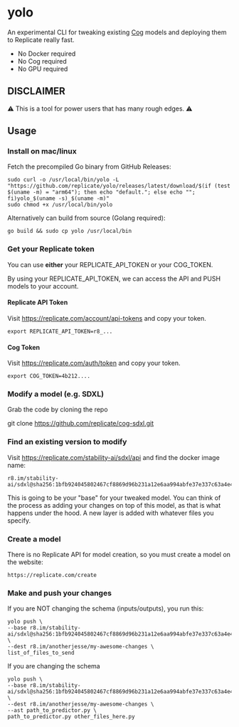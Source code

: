 # yolo

An experimental CLI for tweaking existing [Cog](https://github.com/replicate/cog) models and deploying them to Replicate really fast.

- No Docker required
- No Cog required
- No GPU required

## DISCLAIMER

⚠️ This is a tool for power users that has many rough edges. ⚠️

## Usage

### Install on mac/linux

Fetch the precompiled Go binary from GitHub Releases:

    sudo curl -o /usr/local/bin/yolo -L "https://github.com/replicate/yolo/releases/latest/download/$(if (test $(uname -m) = "arm64"); then echo "default."; else echo ""; fi)yolo_$(uname -s)_$(uname -m)"
    sudo chmod +x /usr/local/bin/yolo

Alternatively can build from source (Golang required):

    go build && sudo cp yolo /usr/local/bin

### Get your Replicate token

You can use **either** your REPLICATE_API_TOKEN or your COG_TOKEN.

By using your REPLICATE_API_TOKEN, we can access the API and PUSH models to your account.

#### Replicate API Token

Visit https://replicate.com/account/api-tokens and copy your token.

    export REPLICATE_API_TOKEN=r8_...

#### Cog Token

Visit https://replicate.com/auth/token and copy your token.

    export COG_TOKEN=4b212....

### Modify a model (e.g. SDXL)

Grab the code by cloning the repo

   git clone https://github.com/replicate/cog-sdxl.git

### Find an existing version to modify

Visit https://replicate.com/stability-ai/sdxl/api and find the docker image name:

    r8.im/stability-ai/sdxl@sha256:1bfb924045802467cf8869d96b231a12e6aa994abfe37e337c63a4e49a8c6c41

This is going to be your "base" for your tweaked model.  You can think 
of the process as adding your changes on top of this model, as that is
what happens under the hood.  A new layer is added with whatever files
you specify.

### Create a model

There is no Replicate API for model creation, so you must create a model on the website:

    https://replicate.com/create

### Make and push your changes

If you are NOT changing the schema (inputs/outputs), you run this:

    yolo push \
    --base r8.im/stability-ai/sdxl@sha256:1bfb924045802467cf8869d96b231a12e6aa994abfe37e337c63a4e49a8c6c41 \
    --dest r8.im/anotherjesse/my-awesome-changes \
    list_of_files_to_send

If you are changing the schema

    yolo push \
    --base r8.im/stability-ai/sdxl@sha256:1bfb924045802467cf8869d96b231a12e6aa994abfe37e337c63a4e49a8c6c41 \
    --dest r8.im/anotherjesse/my-awesome-changes \
    --ast path_to_predictor.py \
    path_to_predictor.py other_files_here.py



